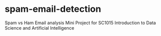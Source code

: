 # spam-email-detection
 Spam vs Ham Email analysis Mini Project for SC1015 Introduction to Data Science and Artificial Intelligence
